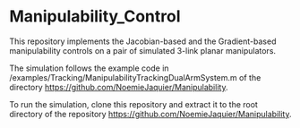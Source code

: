 # Manipulability_Control

This repository implements the Jacobian-based and the Gradient-based manipulability controls on a pair of simulated 3-link planar manipulators.

The simulation follows the example code in /examples/Tracking/ManipulabilityTrackingDualArmSystem.m of the directory https://github.com/NoemieJaquier/Manipulability.

To run the simulation, clone this repository and extract it to the root directory of the repository https://github.com/NoemieJaquier/Manipulability.
